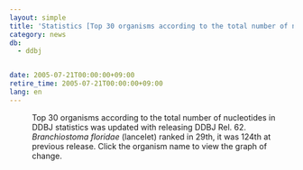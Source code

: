```yaml
---
layout: simple
title: 'Statistics [Top 30 organisms according to the total number of nucleotides] Update'
category: news
db:
  - ddbj


date: 2005-07-21T00:00:00+09:00
retire_time: 2005-07-21T00:00:00+09:00
lang: en
---
```


<html>
<dd>Top 30 organisms according to the total number of nucleotides in DDBJ statistics was updated with releasing DDBJ Rel. 62. <i>Branchiostoma floridae</i> (lancelet) ranked in 29th, it was 124th at previous release. Click the organism name to view the graph of change.</dd>
</html>
